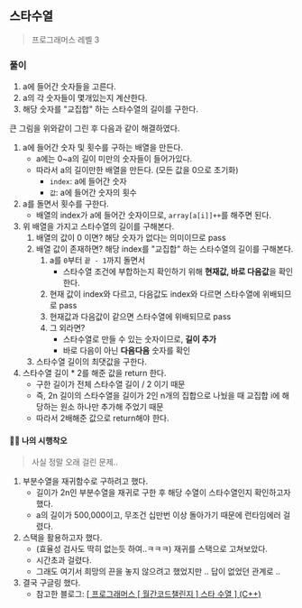 ## 스타수열

> 프로그래머스 레벨 3

### 풀이

1. a에 들어간 숫자들을 고른다.
2. a의 각 숫자들이 몇개있는지 계산한다.
3. 해당 숫자를 "교집합" 하는 스타수열의 길이를 구한다.

큰 그림을 위와같이 그린 후 다음과 같이 해결하였다.

1. a에 들어간 숫자 및 횟수를 구하는 배열을 만든다.
   - a에는 0~a의 길이 미만의 숫자들이 들어가있다.
   - 따라서 a의 길이만한 배열을 만든다. (모든 값을 0으로 초기화)
     - `index`: a에 들어간 숫자
     - `값`: a에 들어간 숫자의 횟수
2. a를 돌면서 횟수를 구한다.
   - 배열의 index가 a에 들어간 숫자이므로, `array[a[i]]++`를 해주면 된다.
3. 위 배열을 가지고 스타수열의 길이를 구해본다.
   1. 배열의 값이 0 이면? 해당 숫자가 없다는 의미이므로 pass
   2. 배열 값이 존재하면? 해당 index를 "교집합" 하는 스타수열의 길이를 구해본다.
      1. a를 `0`부터 `끝 - 1`까지 돌면서
         - 스타수열 조건에 부합하는지 확인하기 위해 **현재값, 바로 다음값**을 확인한다.
      2. 현재 값이 index와 다르고, 다음값도 index와 다르면 스타수열에 위배되므로 pass
      3. 현재값과 다음값이 같으면 스타수열에 위배되므로 pass
      4. 그 외라면?
         - 스타수열로 만들 수 있는 숫자이므로, **길이 추가**
         - 바로 다음이 아닌 **다음다음** 숫자를 확인
   3. 스타수열 길이의 최댓값을 구한다.
4. 스타수열 길이 \* 2를 해준 값을 return 한다.
   - 구한 길이가 전체 스타수열 길이 / 2 이기 때문
   - 즉, 2n 길이의 스타수열을 길이가 2인 n개의 집합으로 나눴을 때 교집합 i에 해당하는 원소 하나만 추가해 주었기 때문
   - 따라서 2배해준 값으로 return해야 한다.

#### 🤦‍♀️ 나의 시행착오

> 사실 정말 오래 걸린 문제..

1. 부분수열을 재귀함수로 구하려고 했다.
   - 길이가 2n인 부분수열을 재귀로 구한 후 해당 수열이 스타수열인지 확인하고자 했다.
   - a의 길이가 500,000이고, 무조건 십만번 이상 돌아가기 때문에 런타임에러 걸렸다.
2. 스택을 활용하고자 했다.
   - (효율성 검사도 딱히 없는듯 하여..ㅋㅋㅋ) 재귀를 스택으로 고쳐보았다.
   - 시간초과 걸렸다.
   - 그래도 여기서 희망의 끈을 놓지 않으려고 했었지만 .. 답이 없었던 관계로 ..
3. 결국 구글링 했다.
   - 참고한 블로그: [[ 프로그래머스 [ 월간코드챌린지 ] 스타 수열 ] (C++)](https://yabmoons.tistory.com/610)
